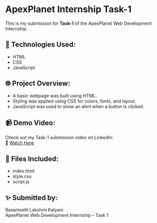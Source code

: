 # ApexPlanet Internship Task-1

This is my submission for **Task-1** of the ApexPlanet Web Development Internship.

## 🔧 Technologies Used:
- HTML
- CSS
- JavaScript

## 🌐 Project Overview:
- A basic webpage was built using HTML.
- Styling was applied using CSS for colors, fonts, and layout.
- JavaScript was used to show an alert when a button is clicked.

## 📹 Demo Video:
Check out my Task-1 submission video on LinkedIn:  
🔗 [Watch Here](https://www.linkedin.com/posts/lakshmi-kalyani-rasamsetti-404920316_webdevelopment-html-css-activity-7357388482756947968-cdx3?utm_source=social_share_send&utm_medium=android_app)


## 📁 Files Included:
- index.html
- style.css
- script.js

## ✨ Submitted by:
Rasamsetti Lakshmi Kalyani  
ApexPlanet Web Development Internship – Task 1
